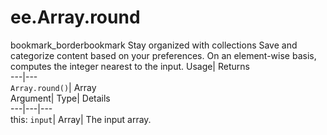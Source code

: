  
#  ee.Array.round 
bookmark_borderbookmark Stay organized with collections  Save and categorize content based on your preferences.
On an element-wise basis, computes the integer nearest to the input. 
Usage| Returns  
---|---  
`Array.round()`| Array  
Argument| Type| Details  
---|---|---  
this: `input`| Array| The input array.  
